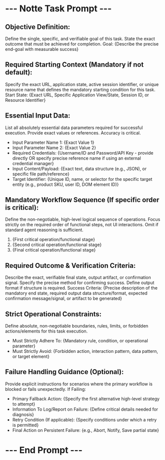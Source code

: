 # --- Notte Task Prompt ---

## Objective Definition:
Define the single, specific, and verifiable goal of this task. State the exact outcome that must be achieved for completion.
Goal: {Describe the precise end-goal with measurable success}

## Required Starting Context (Mandatory if not default):
Specify the exact URL, application state, active session identifier, or unique resource name that defines the mandatory starting condition for this task.
Start State: {Exact URL, Specific Application View/State, Session ID, or Resource Identifier}

## Essential Input Data:
List all absolutely essential data parameters required for successful execution. Provide exact values or references. Accuracy is critical.
- Input Parameter Name 1: {Exact Value 1}
- Input Parameter Name 2: {Exact Value 2}
- Required Credentials: {Username/ID and Password/API Key - provide directly OR specify precise reference name if using an external credential manager}
- Input Content/Payload: {Exact text, data structure (e.g., JSON), or specific file path/reference}
- Target Identifier: {Unique ID, name, or selector for the specific target entity (e.g., product SKU, user ID, DOM element ID)}

## Mandatory Workflow Sequence (If specific order is critical):
Define the non-negotiable, high-level logical sequence of operations. Focus strictly on the required order of functional steps, not UI interactions. Omit if standard agent reasoning is sufficient.
1. {First critical operation/functional stage}
2. {Second critical operation/functional stage}
3. {Final critical operation/functional stage}

## Required Outcome & Verification Criteria:
Describe the exact, verifiable final state, output artifact, or confirmation signal. Specify the precise method for confirming success. Define output format if structure is required.
Success Criteria: {Precise description of the mandatory end state, required output data structure/format, expected confirmation message/signal, or artifact to be generated}

## Strict Operational Constraints:
Define absolute, non-negotiable boundaries, rules, limits, or forbidden actions/elements for this task execution.
- Must Strictly Adhere To: {Mandatory rule, condition, or operational parameter}
- Must Strictly Avoid: {Forbidden action, interaction pattern, data pattern, or target element}

## Failure Handling Guidance (Optional):
Provide explicit instructions for scenarios where the primary workflow is blocked or fails unexpectedly.
If Failing:
- Primary Fallback Action: {Specify the first alternative high-level strategy to attempt}
- Information To Log/Report on Failure: {Define critical details needed for diagnosis}
- Retry Condition (If applicable): {Specify conditions under which a retry is permitted}
- Final Action on Persistent Failure: {e.g., Abort, Notify, Save partial state}

# --- End Prompt ---
